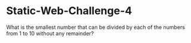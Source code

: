 # Static-Web-Challenge-4
What is the smallest number that can be divided by each of the numbers from 1 to 10 without any remainder?
